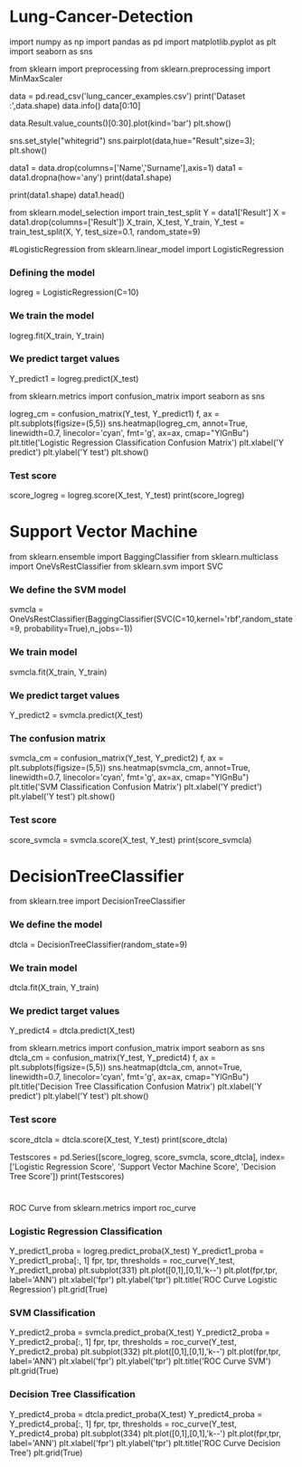 # Lung-Cancer-Detection

import numpy as np 
import pandas as pd 
import matplotlib.pyplot as plt
import seaborn as sns

from sklearn import preprocessing
from sklearn.preprocessing import MinMaxScaler

data = pd.read_csv('lung_cancer_examples.csv')
print('Dataset :',data.shape)
data.info()
data[0:10]

data.Result.value_counts()[0:30].plot(kind='bar')
plt.show()

sns.set_style("whitegrid")
sns.pairplot(data,hue="Result",size=3);
plt.show()

data1 = data.drop(columns=['Name','Surname'],axis=1)
data1 = data1.dropna(how='any')
print(data1.shape)

print(data1.shape)
data1.head()

from sklearn.model_selection import train_test_split
Y = data1['Result']
X = data1.drop(columns=['Result'])
X_train, X_test, Y_train, Y_test = train_test_split(X, Y, test_size=0.1, random_state=9)

#LogisticRegression
from sklearn.linear_model import LogisticRegression

### Defining the model
logreg = LogisticRegression(C=10)

### We train the model
logreg.fit(X_train, Y_train)

### We predict target values
Y_predict1 = logreg.predict(X_test)

from sklearn.metrics import confusion_matrix
import seaborn as sns

logreg_cm = confusion_matrix(Y_test, Y_predict1)
f, ax = plt.subplots(figsize=(5,5))
sns.heatmap(logreg_cm, annot=True, linewidth=0.7, linecolor='cyan', fmt='g', ax=ax, cmap="YlGnBu")
plt.title('Logistic Regression Classification Confusion Matrix')
plt.xlabel('Y predict')
plt.ylabel('Y test')
plt.show()

### Test score
score_logreg = logreg.score(X_test, Y_test)
print(score_logreg)

# Support Vector Machine
from sklearn.ensemble import BaggingClassifier
from sklearn.multiclass import OneVsRestClassifier
from sklearn.svm import SVC

### We define the SVM model
svmcla = OneVsRestClassifier(BaggingClassifier(SVC(C=10,kernel='rbf',random_state=9, probability=True),n_jobs=-1))

### We train model
svmcla.fit(X_train, Y_train)

### We predict target values
Y_predict2 = svmcla.predict(X_test)


### The confusion matrix
svmcla_cm = confusion_matrix(Y_test, Y_predict2)
f, ax = plt.subplots(figsize=(5,5))
sns.heatmap(svmcla_cm, annot=True, linewidth=0.7, linecolor='cyan', fmt='g', ax=ax, cmap="YlGnBu")
plt.title('SVM Classification Confusion Matrix')
plt.xlabel('Y predict')
plt.ylabel('Y test')
plt.show()

### Test score
score_svmcla = svmcla.score(X_test, Y_test)
print(score_svmcla)

# DecisionTreeClassifier
from sklearn.tree import DecisionTreeClassifier

### We define the model
dtcla = DecisionTreeClassifier(random_state=9)

### We train model
dtcla.fit(X_train, Y_train)

### We predict target values
Y_predict4 = dtcla.predict(X_test)

from sklearn.metrics import confusion_matrix
import seaborn as sns
dtcla_cm = confusion_matrix(Y_test, Y_predict4)
f, ax = plt.subplots(figsize=(5,5))
sns.heatmap(dtcla_cm, annot=True, linewidth=0.7, linecolor='cyan', fmt='g', ax=ax, cmap="YlGnBu")
plt.title('Decision Tree Classification Confusion Matrix')
plt.xlabel('Y predict')
plt.ylabel('Y test')
plt.show()

### Test score
score_dtcla = dtcla.score(X_test, Y_test)
print(score_dtcla)

Testscores = pd.Series([score_logreg, score_svmcla, score_dtcla], 
                        index=['Logistic Regression Score', 'Support Vector Machine Score', 'Decision Tree Score']) 
print(Testscores)
# 
ROC Curve
from sklearn.metrics import roc_curve

### Logistic Regression Classification
Y_predict1_proba = logreg.predict_proba(X_test)
Y_predict1_proba = Y_predict1_proba[:, 1]
fpr, tpr, thresholds = roc_curve(Y_test, Y_predict1_proba)
plt.subplot(331)
plt.plot([0,1],[0,1],'k--')
plt.plot(fpr,tpr, label='ANN')
plt.xlabel('fpr')
plt.ylabel('tpr')
plt.title('ROC Curve Logistic Regression')
plt.grid(True)

### SVM Classification
Y_predict2_proba = svmcla.predict_proba(X_test)
Y_predict2_proba = Y_predict2_proba[:, 1]
fpr, tpr, thresholds = roc_curve(Y_test, Y_predict2_proba)
plt.subplot(332)
plt.plot([0,1],[0,1],'k--')
plt.plot(fpr,tpr, label='ANN')
plt.xlabel('fpr')
plt.ylabel('tpr')
plt.title('ROC Curve SVM')
plt.grid(True)

### Decision Tree Classification
Y_predict4_proba = dtcla.predict_proba(X_test)
Y_predict4_proba = Y_predict4_proba[:, 1]
fpr, tpr, thresholds = roc_curve(Y_test, Y_predict4_proba)
plt.subplot(334)
plt.plot([0,1],[0,1],'k--')
plt.plot(fpr,tpr, label='ANN')
plt.xlabel('fpr')
plt.ylabel('tpr')
plt.title('ROC Curve Decision Tree')
plt.grid(True)


